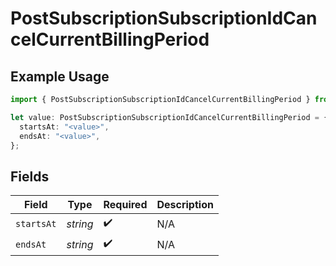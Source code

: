 # PostSubscriptionSubscriptionIdCancelCurrentBillingPeriod

## Example Usage

```typescript
import { PostSubscriptionSubscriptionIdCancelCurrentBillingPeriod } from "jani-payments/models/operations";

let value: PostSubscriptionSubscriptionIdCancelCurrentBillingPeriod = {
  startsAt: "<value>",
  endsAt: "<value>",
};
```

## Fields

| Field              | Type               | Required           | Description        |
| ------------------ | ------------------ | ------------------ | ------------------ |
| `startsAt`         | *string*           | :heavy_check_mark: | N/A                |
| `endsAt`           | *string*           | :heavy_check_mark: | N/A                |